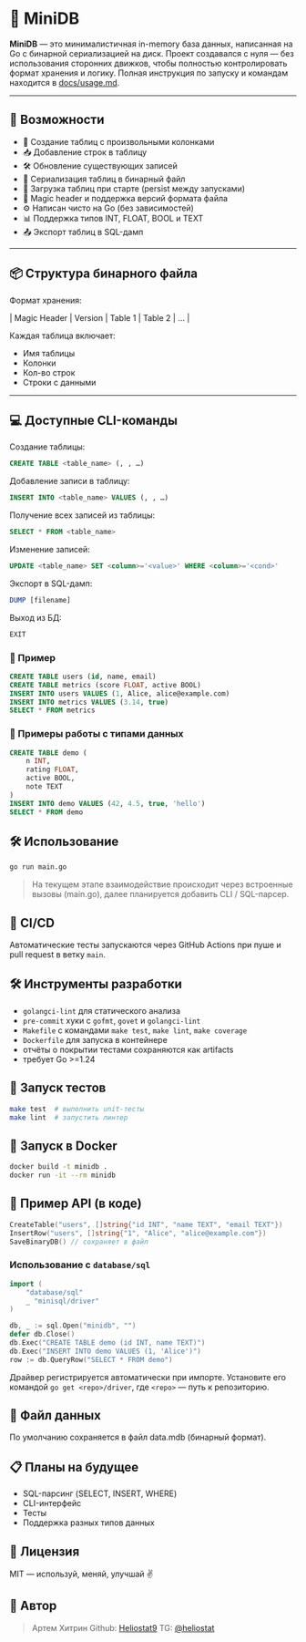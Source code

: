 # 🧬 MiniDB

**MiniDB** — это минималистичная in-memory база данных, написанная на Go с бинарной сериализацией на диск.
Проект создавался с нуля — без использования сторонних движков, чтобы полностью контролировать формат хранения и логику.
Полная инструкция по запуску и командам находится в [docs/usage.md](docs/usage.md).

---

## 🚀 Возможности

- 📝 Создание таблиц с произвольными колонками
- 📥 Добавление строк в таблицу
- 🛠 Обновление существующих записей
- 💾 Сериализация таблиц в бинарный файл
- 📂 Загрузка таблиц при старте (persist между запусками)
- 🔐 Magic header и поддержка версий формата файла
- ⚙️ Написан чисто на Go (без зависимостей)
- 📊 Поддержка типов INT, FLOAT, BOOL и TEXT
- 📤 Экспорт таблиц в SQL-дамп

---

## 📦 Структура бинарного файла

Формат хранения:

| Magic Header | Version | Table 1 | Table 2 | … |

Каждая таблица включает:
- Имя таблицы
- Колонки
- Кол-во строк
- Строки с данными

---

## 💻 Доступные CLI-команды

Создание таблицы:
```sql
CREATE TABLE <table_name> (, , …)
```

Добавление записи в таблицу:
```sql
INSERT INTO <table_name> VALUES (, , …)
```

Получение всех записей из таблицы:
```sql
SELECT * FROM <table_name>
```

Изменение записей:
```sql
UPDATE <table_name> SET <column>='<value>' WHERE <column>='<cond>'
```

Экспорт в SQL-дамп:
```sql
DUMP [filename]
```

Выход из БД:
```sql
EXIT
```
### 🧠 Пример

```sql
CREATE TABLE users (id, name, email)
CREATE TABLE metrics (score FLOAT, active BOOL)
INSERT INTO users VALUES (1, Alice, alice@example.com)
INSERT INTO metrics VALUES (3.14, true)
SELECT * FROM metrics
```

### 🧮 Примеры работы с типами данных

```sql
CREATE TABLE demo (
    n INT,
    rating FLOAT,
    active BOOL,
    note TEXT
)
INSERT INTO demo VALUES (42, 4.5, true, 'hello')
SELECT * FROM demo
```

## 🛠 Использование

```bash
go run main.go
```


> На текущем этапе взаимодействие происходит через встроенные вызовы (main.go), далее планируется добавить CLI / SQL-парсер.

## 🔄 CI/CD

Автоматические тесты запускаются через GitHub Actions при пуше и pull request в ветку `main`.

## 🛠 Инструменты разработки
- `golangci-lint` для статического анализа
- `pre-commit` хуки с `gofmt`, `govet` и `golangci-lint`
- `Makefile` с командами `make test`, `make lint`, `make coverage`
- `Dockerfile` для запуска в контейнере
- отчёты о покрытии тестами сохраняются как artifacts
- требует Go >=1.24

## 🧪 Запуск тестов

```bash
make test  # выполнить unit-тесты
make lint  # запустить линтер
```

## 🐳 Запуск в Docker

```bash
docker build -t minidb .
docker run -it --rm minidb
```

## 🧱 Пример API (в коде)

```go
CreateTable("users", []string{"id INT", "name TEXT", "email TEXT"})
InsertRow("users", []string{"1", "Alice", "alice@example.com"})
SaveBinaryDB() // сохраняет в файл
```

### Использование с `database/sql`

```go
import (
    "database/sql"
    _ "minisql/driver"
)

db, _ := sql.Open("minidb", "")
defer db.Close()
db.Exec("CREATE TABLE demo (id INT, name TEXT)")
db.Exec("INSERT INTO demo VALUES (1, 'Alice')")
row := db.QueryRow("SELECT * FROM demo")
```
Драйвер регистрируется автоматически при импорте. Установите его командой `go get <repo>/driver`, где `<repo>` — путь к репозиторию.

## 📁 Файл данных

По умолчанию сохраняется в файл data.mdb (бинарный формат).

## 📋 Планы на будущее
- SQL-парсинг (SELECT, INSERT, WHERE)
- CLI-интерфейс
- Тесты
- Поддержка разных типов данных

## 📄 Лицензия

MIT — используй, меняй, улучшай ✌️

## 🤝 Автор

> Артем Хитрин
Github: [Heliostat9](https://github.com/Heliostat9)
TG: [@heliostat](https://t.me/heliostat)
